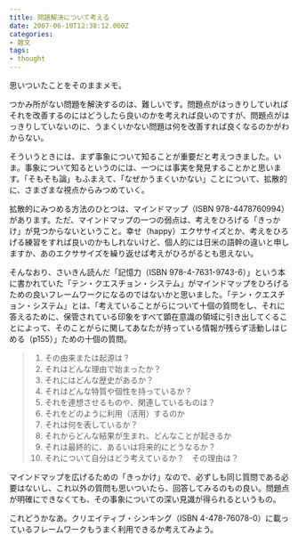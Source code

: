 ```yaml
---
title: 問題解決について考える
date: 2007-06-10T12:38:12.000Z
categories:
- 雑文
tags:
- thought
---
```

思いついたことをそのままメモ。

つかみ所がない問題を解決するのは、難しいです。問題点がはっきりしていればそれを改善するのにはどうしたら良いのかを考えれば良いのですが、問題点がはっきりしていないのに、うまくいかない問題は何を改善すれば良くなるのかがわからない。

<!-- more -->

そういうときには、まず事象について知ることが重要だと考えつきました。いま。事象について知るというのには、一つには事実を発見することかと思います。「そもそも論」もふまえて、「なぜかうまくいかない」ことについて、拡散的に、さまざまな視点からみつめていく。

拡散的にみつめる方法のひとつは、マインドマップ（ISBN 978-4478760994）があります。ただ、マインドマップの一つの弱点は、考えをひろげる「きっかけ」が見つからないということ。幸せ（happy）エクササイズとか、考えをひろげる練習をすれば良いのかもしれないけど、個人的には日米の語幹の違いと申しますか、あのエクササイズを繰り返せば考えがひろがるとも思えない。

そんなおり、さいきん読んだ「記憶力（ISBN 978-4-7631-9743-6）」という本に書かれていた「テン・クエスチョン・システム」がマインドマップをひろげるための良いフレームワークになるのではないかと思いました。「テン・クエスチョン・システム」とは、「考えていることがらについて十個の質問をし、それに答えるために、保管されている印象をすべて顕在意識の領域に引き出してくることによって、そのことがらに関してあなたが持っている情報が残らず活動しはじめる（p155）」ための十個の質問。

> 1.  その由来または起源は？
> 2.  それはどんな理由で始まったか？
> 3.  それにはどんな歴史があるか？
> 4.  それはどんな特質や個性を持っているか？
> 5.  それを連想させるものや、関連しているものは？
> 6.  それをどのように利用（活用）するのか
> 7.  それは何を表しているか？
> 8.  それからどんな結果が生まれ、どんなことが起きるか
> 9.  それは最終的に、あるいは将来的にどうなるか？
> 10.  それについて自分はどう考えているか？　その理由は？

マインドマップを広げるための「きっかけ」なので、必ずしも同じ質問である必要はないし、これ以外の質問も思いついたら、回答してみるのもの良い。問題点が明確にできなくても、その事象についての深い見識が得られるというもの。

これどうかなあ。クリエイティブ・シンキング（ISBN 4-478-76078-0）に載っているフレームワークもうまく利用できるか考えてみよう。
